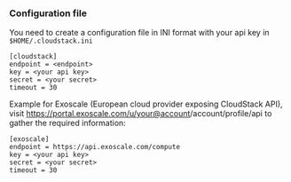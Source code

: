 ### Configuration file

You need to create a configuration file in INI format with your api key in `$HOME/.cloudstack.ini`

```
[cloudstack]
endpoint = <endpoint>
key = <your api key>
secret = <your secret>
timeout = 30
```

Example for Exoscale (European cloud provider exposing CloudStack API), visit https://portal.exoscale.com/u/<your@account>/account/profile/api to gather the required information:  
```
[exoscale]
endpoint = https://api.exoscale.com/compute
key = <your api key>
secret = <your secret>
timeout = 30
```
